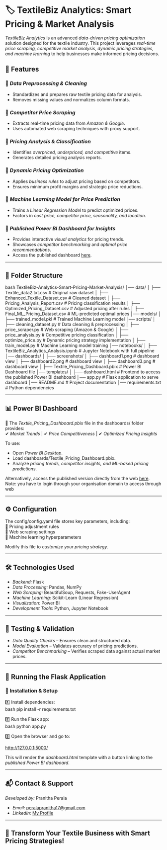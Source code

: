 # 🏷️ TextileBiz Analytics: Smart Pricing & Market Analysis  

*TextileBiz Analytics* is an advanced *data-driven pricing optimization* solution designed for the textile industry. This project leverages *real-time price scraping, competitive market analysis, dynamic pricing strategies, and machine learning* to help businesses make informed pricing decisions.  

## 🚀 Features  

### 🔹 *Data Preprocessing & Cleaning*  
- Standardizes and prepares raw textile pricing data for analysis.  
- Removes missing values and normalizes column formats.  

### 🔹 *Competitor Price Scraping*  
- Extracts real-time pricing data from *Amazon & Google*.  
- Uses automated web scraping techniques with proxy support.  

### 🔹 *Pricing Analysis & Classification*  
- Identifies *overpriced, underpriced, and competitive* items.  
- Generates detailed pricing analysis reports.  

### 🔹 *Dynamic Pricing Optimization*  
- Applies *business rules* to adjust pricing based on competitors.  
- Ensures minimum profit margins and strategic price reductions.  

### 🔹 *Machine Learning Model for Price Prediction*  
- Trains a *Linear Regression Model* to predict optimized prices.  
- Factors in *cost price, competitor price, seasonality, and location*.  

### 🔹 *Published Power BI Dashboard for Insights*  
- Provides interactive *visual analytics* for pricing trends.  
- Showcases *competitor benchmarking* and *optimal price recommendations*.  
- Access the published dashboard [here](https://app.powerbi.com/groups/me/reports/2463b25e-78d9-4a68-b252-e803860fe98c?ctid=b45e253c-d9f0-4c81-b778-8d3197741240&pbi_source=linkShare).  

---

## 📂 Folder Structure  

bash
TextileBiz-Analytics-Smart-Pricing-Market-Analysis/
│── data/
│   ├── Textile_data2.txt.csv  # Original raw dataset
│   ├── Enhanced_Textile_Dataset.csv  # Cleaned dataset
│   ├── Pricing_Analysis_Report.csv  # Pricing classification results
│   ├── Optimized_Pricing_Dataset.csv  # Adjusted pricing after rules
│   ├── Final_ML_Pricing_Dataset.csv  # ML-predicted optimal prices
│── models/
│   ├── trained_model.pkl  # Trained Machine Learning model
│── scripts/
│   ├── cleaning_dataset.py  # Data cleaning & preprocessing
│   ├── price_scraper.py  # Web scraping (Amazon & Google)
│   ├── price_analysis.py  # Competitive pricing classification
│   ├── optimize_price.py  # Dynamic pricing strategy implementation
│   ├── train_model.py  # Machine Learning model training
│── notebooks/
│   ├── TextileBiz_Analytics_Analysis.ipynb  # Jupyter Notebook with full pipeline
│── dashboards/
│   ├── screenshots/
│       ├── dashboard1.png  # dashboard view
│       ├── dashboard2.png  # dashboard view
│       ├── dashboard3.png  # dashboard view
│   ├── Textile_Pricing_Dashboard.pbix  # Power BI Dashboard file
│── templates/
│   ├── dashboard.html  # Frontend to access the published Power BI dashboard
│── app.py  # Flask application to serve dashboard
│── README.md  # Project documentation
│── requirements.txt  # Python dependencies

---

## 📊 Power BI Dashboard  
📌 The *Textile_Pricing_Dashboard.pbix* file in the dashboards/ folder provides:  
✔ *Market Trends* | ✔ *Price Competitiveness* | ✔ *Optimized Pricing Insights*  

To use:  
- Open *Power BI Desktop*.  
- Load dashboards/Textile_Pricing_Dashboard.pbix.  
- Analyze *pricing trends, competitor insights, and ML-based pricing predictions*.  

Alternatively, access the published version directly from the web [here](https://app.powerbi.com/groups/me/reports/2463b25e-78d9-4a68-b252-e803860fe98c?ctid=b45e253c-d9f0-4c81-b778-8d3197741240&pbi_source=linkShare).  
Note: you have to login through your organisation domain to access through web

---

## ⚙️ Configuration  
The config/config.yaml file stores key parameters, including:  
🔹 Pricing adjustment rules  
🔹 Web scraping settings  
🔹 Machine learning hyperparameters  

Modify this file to *customize your pricing strategy*.

---

## 🛠️ Technologies Used  
- *Backend:* Flask  
- *Data Processing:* Pandas, NumPy  
- *Web Scraping:* BeautifulSoup, Requests, Fake-UserAgent  
- *Machine Learning:* Scikit-Learn (Linear Regression)  
- *Visualization:* Power BI  
- *Development Tools:* Python, Jupyter Notebook  

---

## 📝 Testing & Validation  
- *Data Quality Checks* – Ensures clean and structured data.  
- *Model Evaluation* – Validates accuracy of pricing predictions.  
- *Competitor Benchmarking* – Verifies scraped data against actual market prices.  

---

## 📝 Running the Flask Application  

### 🔧 Installation & Setup  

1️⃣ Install dependencies:  
bash
pip install -r requirements.txt


2️⃣ Run the Flask app:  
bash
python app.py


3️⃣ Open the browser and go to:  

http://127.0.0.1:5000/

This will render the *dashboard.html* template with a button linking to the *published Power BI dashboard*.  

---

## 📬 Contact & Support  
*Developed by:* Pranitha Perala  
- *Email:* peralapranitha17@gmail.com  
- *LinkedIn:* [My Profile](https://github.com/22951a6782/RoomBuddy-JFS-Real-Time-Project)  

---

## 🚀 Transform Your Textile Business with Smart Pricing Strategies!
